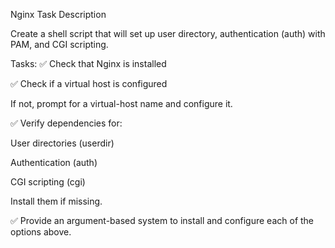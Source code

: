 Nginx Task
Description

Create a shell script that will set up user directory, authentication (auth) with PAM, and CGI scripting.

Tasks:
✅ Check that Nginx is installed

✅ Check if a virtual host is configured

If not, prompt for a virtual-host name and configure it.

✅ Verify dependencies for:

User directories (userdir)

Authentication (auth)

CGI scripting (cgi)

Install them if missing.

✅ Provide an argument-based system to install and configure each of the options above.

